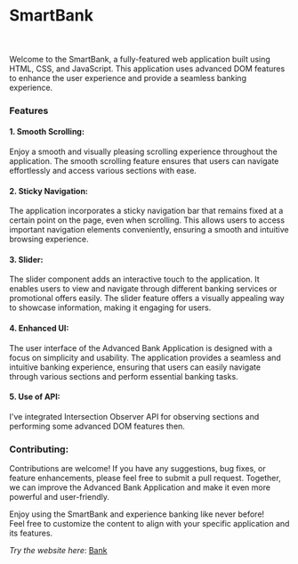 # SmartBank
<br><br>
Welcome to the SmartBank, a fully-featured web application built using HTML, CSS, and JavaScript. This application uses advanced DOM features to enhance the user experience and provide a seamless banking experience.<br>

### Features<br>
#### 1. Smooth Scrolling: 
Enjoy a smooth and visually pleasing scrolling experience throughout the application. The smooth scrolling feature ensures that users can navigate effortlessly and access various sections with ease.<br>

#### 2. Sticky Navigation: 
The application incorporates a sticky navigation bar that remains fixed at a certain point on the page, even when scrolling. This allows users to access important navigation elements conveniently, ensuring a smooth and intuitive browsing experience.<br>

#### 3. Slider: 
The slider component adds an interactive touch to the application. It enables users to view and navigate through different banking services or promotional offers easily. The slider feature offers a visually appealing way to showcase information, making it engaging for users.<br>

#### 4. Enhanced UI: 
The user interface of the Advanced Bank Application is designed with a focus on simplicity and usability. The application provides a seamless and intuitive banking experience, ensuring that users can easily navigate through various sections and perform essential banking tasks.<br>

#### 5. Use of API: 
I've integrated Intersection Observer API for observing sections and performing some advanced DOM features then. <br>

### Contributing:
Contributions are welcome! If you have any suggestions, bug fixes, or feature enhancements, please feel free to submit a pull request. Together, we can improve the Advanced Bank Application and make it even more powerful and user-friendly. <br>

Enjoy using the SmartBank and experience banking like never before!<br>
Feel free to customize the content to align with your specific application and its features.<br>

_Try the website here_: <a href="https://mohsinziaa.github.io/SmartBank/" target = "_blank"> Bank</a>
